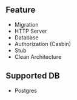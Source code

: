 ## Feature
- Migration
- HTTP Server
- Database
- Authorization (Casbin)
- Stub
- Clean Architecture

## Supported DB
- Postgres